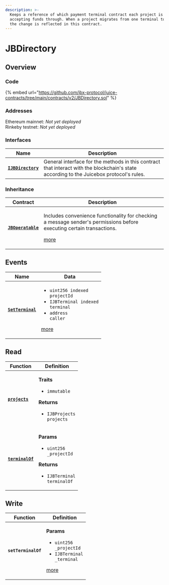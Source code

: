 ```yaml
---
description: >-
  Keeps a reference of which payment terminal contract each project is currently
  accepting funds through. When a project migrates from one terminal to another,
  the change is reflected in this contract.
---
```


# JBDirectory

## Overview

### Code

{% embed url="https://github.com/jbx-protocol/juice-contracts/tree/main/contracts/v2/JBDirectory.sol" %}

### **Addresses**

Ethereum mainnet: _Not yet deployed_\
Rinkeby testnet: _Not yet deployed_

### **Interfaces**

| Name                                                   | Description                                                                                                                              |
| ------------------------------------------------------ | ---------------------------------------------------------------------------------------------------------------------------------------- |
| [**`IJBDirectory`**](../../interfaces/ijbdirectory.md) | General interface for the methods in this contract that interact with the blockchain's state according to the Juicebox protocol's rules. |

### **Inheritance**

| Contract                               | Description                                                                                                                                                            |
| -------------------------------------- | ---------------------------------------------------------------------------------------------------------------------------------------------------------------------- |
| [**`JBOperatable`**](../jboperatable/) | <p>Includes convenience functionality for checking a message sender's permissions before executing certain transactions.</p><p><a href="../jboperatable/">more</a></p> |

## Events

| Name                                       | Data                                                                                                                                                                                          |
| ------------------------------------------ | --------------------------------------------------------------------------------------------------------------------------------------------------------------------------------------------- |
| [**`SetTerminal`**](events/setterminal.md) | <ul><li><code>uint256 indexed projectId</code></li><li><code>IJBTerminal indexed terminal</code></li><li><code>address caller</code></li></ul><p><a href="events/setterminal.md">more</a></p> |

## Read

| Function                               | Definition                                                                                                                                                          |
| -------------------------------------- | ------------------------------------------------------------------------------------------------------------------------------------------------------------------- |
| [**`projects`**](./)                   | <p><strong>Traits</strong></p><ul><li><code>immutable</code></li></ul><p><strong>Returns</strong></p><ul><li><code>IJBProjects projects</code></li></ul>            |
| [**`terminalOf`**](read/terminalof.md) | <p><strong>Params</strong></p><ul><li><code>uint256 _projectId</code></li></ul><p><strong>Returns</strong></p><ul><li><code>IJBTerminal terminalOf</code></li></ul> |

## Write

| Function            | Definition                                                                                                                                                                 |
| ------------------- | -------------------------------------------------------------------------------------------------------------------------------------------------------------------------- |
| **`setTerminalOf`** | <p><strong>Params</strong></p><ul><li><code>uint256 _projectId</code></li><li><code>IJBTerminal _terminal</code></li></ul><p><a href="write/setterminalof.md">more</a></p> |
